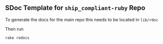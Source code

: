 ## SDoc Template for `ship_compliant-ruby` Repo

To generate the docs for the main repo this needs to be located in `lib/rdoc`

Then run

```bash
rake redocs
```
